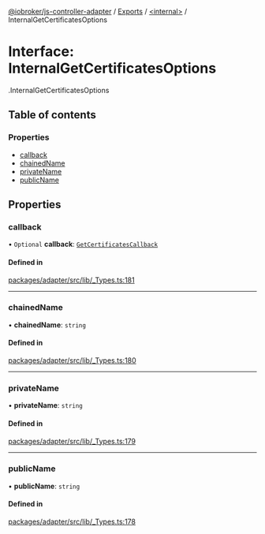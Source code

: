 [@iobroker/js-controller-adapter](../README.md) / [Exports](../modules.md) / [<internal\>](../modules/internal_.md) / InternalGetCertificatesOptions

# Interface: InternalGetCertificatesOptions

[<internal>](../modules/internal_.md).InternalGetCertificatesOptions

## Table of contents

### Properties

- [callback](internal_.InternalGetCertificatesOptions.md#callback)
- [chainedName](internal_.InternalGetCertificatesOptions.md#chainedname)
- [privateName](internal_.InternalGetCertificatesOptions.md#privatename)
- [publicName](internal_.InternalGetCertificatesOptions.md#publicname)

## Properties

### callback

• `Optional` **callback**: [`GetCertificatesCallback`](../modules/internal_.md#getcertificatescallback)

#### Defined in

[packages/adapter/src/lib/_Types.ts:181](https://github.com/ioBroker/ioBroker.js-controller/blob/c4a73b71/packages/adapter/src/lib/_Types.ts#L181)

___

### chainedName

• **chainedName**: `string`

#### Defined in

[packages/adapter/src/lib/_Types.ts:180](https://github.com/ioBroker/ioBroker.js-controller/blob/c4a73b71/packages/adapter/src/lib/_Types.ts#L180)

___

### privateName

• **privateName**: `string`

#### Defined in

[packages/adapter/src/lib/_Types.ts:179](https://github.com/ioBroker/ioBroker.js-controller/blob/c4a73b71/packages/adapter/src/lib/_Types.ts#L179)

___

### publicName

• **publicName**: `string`

#### Defined in

[packages/adapter/src/lib/_Types.ts:178](https://github.com/ioBroker/ioBroker.js-controller/blob/c4a73b71/packages/adapter/src/lib/_Types.ts#L178)

